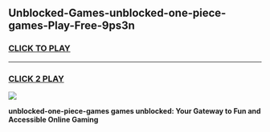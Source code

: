 
## Unblocked-Games-unblocked-one-piece-games-Play-Free-9ps3n
<h3>
<a href="https://premium76.site?title=unblocked-one-piece-games&ref=10A">CLICK TO PLAY</a></h3>
<hr>

<h3>
<a href="https://premium76.site?title=unblocked-one-piece-games&ref=10A">CLICK 2 PLAY</a>
  
</h3>

<a href="https://premium76.site?title=unblocked-one-piece-games&ref=10A"><img src="https://clearcache.store/games.png"></a>


**unblocked-one-piece-games games unblocked: Your Gateway to Fun and Accessible Online Gaming**
